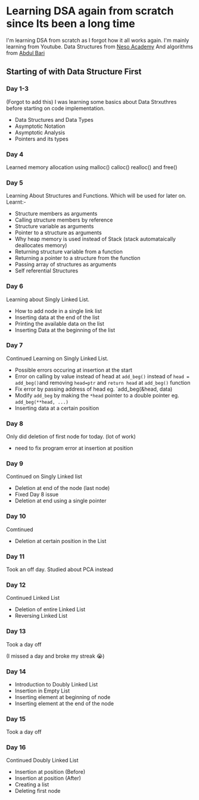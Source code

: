 # Learning DSA again from scratch since Its been a long time
I'm learning DSA from scratch as I forgot how it all works again.
I'm mainly learning from Youtube.
Data Structures from [Neso Academy](https://www.youtube.com/watch?v=16P51olKuzk&list=PLBlnK6fEyqRj9lld8sWIUNwlKfdUoPd1Y)
And algorithms from [Abdul Bari](https://www.youtube.com/playlist?list=PLDN4rrl48XKpZkf03iYFl-O29szjTrs_O)

## Starting of with Data Structure First
### Day 1-3
(Forgot to add this) I was learning some basics about Data Strxuthres before starting on code implementation.
- Data Structures and Data Types
- Asymptotic Notation
- Asymptotic Analysis
- Pointers and its types

### Day 4
Learned memory allocation using malloc() calloc() realloc() and free()

### Day 5
Learning About Structures and Functions. Which will be used for later on. Learnt:-
- Structure members as arguments
- Calling structure members by reference
- Structure variable as arguments
- Pointer to a structure as arguments
- Why heap memory is used instead of Stack (stack automataically deallocates memory)
- Returning structure variable from a function
- Returning a pointer to a structure from the function
- Passing array of structures as arguments
- Self referential Structures

### Day 6
Learning about Singly Linked List.
- How to add node in a single link list
- Inserting data at the end of the list
- Printing the available data on the list
- Inserting Data at the beginning of the list

### Day 7
Continued Learning on Singly Linked List.
- Possible errors occuring at insertion at the start
- Error on calling by value instead of head at `add_beg()` instead of `head = add_beg()`and removing `head=ptr` and  `return head` at `add_beg()` function
- Fix error by passing address of head eg. `add_beg(&head, data)
- Modify `add_beg` by making the `*head` pointer to a double pointer eg. `add_beg(**head, ...)`
- Inserting data at a certain position

### Day 8
Only did deletion of first node for today. (lot of work)
- need to fix program error at insertion at position

### Day 9
Continued on Singly Linked list
- Deletion at end of the node (last node)
- Fixed Day 8 issue
- Deletion at end using a single pointer

### Day 10
Comtinued
- Deletion at certain position in the List

### Day 11
Took an off day. Studied about PCA instead

### Day 12
Continued Linked List
- Deletion of entire Linked List
- Reversing Linked List

### Day 13
Took a day off

(I missed a day and broke my streak 😭)

### Day 14
- Introduction to Doubly Linked List
- Insertion in Empty List
- Inserting element at beginning of node
- Inserting element at the end of the node

### Day 15
Took a day off

### Day 16
Continued Doubly Linked List
- Insertion at position (Before)
- Insertion at position (After)	
- Creating a list
- Deleting first node
